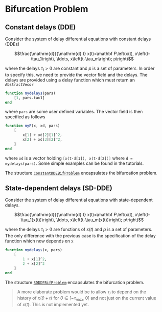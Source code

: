 # Bifurcation Problem


## Constant delays (DDE)

Consider the system of delay differential equations with constant delays (DDEs)

$$\frac{\mathrm{d}}{\mathrm{d} t} x(t)=\mathbf F\left(x(t), x\left(t-\tau_1\right), \ldots, x\left(t-\tau_m\right); p\right)$$

where the delays $\tau_i>0$ are constant and $p$ is a set of parameters. In order to specify this, we need to provide the vector field and the delays. The delays are provided using a delay function which must return an `AbstractVecor`

```julia
function mydelays(pars)
	[1, pars.tau1]
end
```

where `pars` are some user defined variables. The vector field is then specified as follows

```julia
function myF(x, xd, pars)
	[
		x[1] + xd[2][1]^2,
		x[2] + xd[3][2]^2,
	]
end
```

where `xd` is a vector holding `[x(t-d[1]), x(t-d[2])]` where `d = mydelays(pars)`. Some simple examples can be found in the tutorials.

The structure [`ConstantDDEBifProblem`](@ref) encapsulates the bifurcation problem.


## State-dependent delays (SD-DDE)

Consider the system of delay differential equations with state-dependent delays.

$$\frac{\mathrm{d}}{\mathrm{d} t} x(t)=\mathbf F\left(x(t), x\left(t-\tau_1(x(t))\right), \ldots, x\left(t-\tau_m(x(t))\right); p\right)$$


where the delays $\tau_i>0$ are functions of $x(t)$ and $p$ is a set of parameters. The only difference with the previous case is the specification of the delay function which now depends on `x`

```julia
function mydelays(x, pars)
	[
		1 + x[1]^2,
		2 + x[2]^2
	]
end
```

The structure [`SDDDEBifProblem`](@ref) encapsulates the bifurcation problem.

> A more elaborate problem would be to allow $\tau_i$ to depend on the history of $x(\theta+t)$ for $\theta\in[-\tau_{max},0]$ and not just on the current value of $x(t)$. This is not implemented yet.
